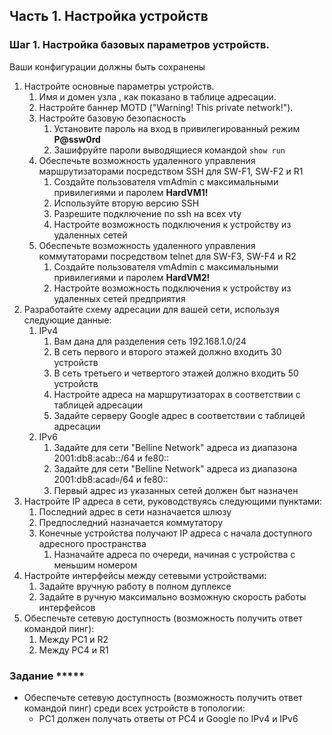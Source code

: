 ## Часть 1. Настройка устройств

### Шаг 1. Настройка базовых параметров устройств.

Ваши конфигурации должны быть сохранены

1. Настройте основные параметры устройств.
    1. Имя и домен узла , как показано в таблице адресации.
    2. Настройте баннер MOTD ("Warning! This private network!").
    3. Настройте базовую безопасность
        1.  Установите пароль на вход в привилегированный режим **P@ssw0rd**
        2. Зашифруйте пароли выводящиеся командой `show run`
    4. Обеспечьте возможность удаленного управления маршрутизаторами посредством SSH для SW-F1, SW-F2 и R1
        1. Создайте пользователя vmAdmin с максимальными привилегиями и паролем **HardVM1!**
        2. Используйте вторую версию SSH
        3. Разрешите подключение по ssh на всех vty
        4. Настройте возможность подключения к устройству из удаленных сетей
    5. Обеспечьте возможность удаленного управления коммутаторами посредством telnet для SW-F3, SW-F4 и R2
        1. Создайте пользователя vmAdmin с максимальными привилегиями и паролем **HardVM2!**
        2. Настройте возможность подключения к устройству из удаленных сетей предприятия
2. Разработайте схему адресации для вашей сети, используя следующие данные:
    1. IPv4
        1. Вам дана для разделения сеть 192.168.1.0/24 
        2. В сеть первого и второго этажей должно входить 30 устройств
        3. В сеть третьего и четвертого этажей должно входить 50 устройств
        4. Настройте адреса на маршрутизаторах в соответствии с таблицей адресации
        5. Задайте серверу Google адрес  в соответствии с таблицей адресации
    2. IPv6
        1. Задайте для сети "Belline Network" адреса из диапазона 2001:db8:acab::/64 и
        fe80::
        2. Задайте для сети "Belline Network" адреса из диапазона 2001:db8:acad።/64 и 
        fe80::
        3. Первый адрес из указанных сетей должен быт назначен
3. Настройте IP адреса в сети, руководствуясь следующими пунктами:
    1. Последний адрес в сети назначается шлюзу
    2. Предпоследний назначается коммутатору
    3. Конечные устройства получают IP адреса с начала доступного адресного пространства
        1. Назначайте адреса по очереди, начиная с устройства с меньшим номером
4. Настройте интерфейсы между сетевыми устройствами:
    1. Задайте вручную работу в полном дуплексе
    2. Задайте в ручную максимально возможную скорость работы  интерфейсов
5. Обеспечьте сетевую доступность (возможность получить ответ командой пинг):
    1. Между PC1 и R2
    2. Между PC4 и R1

### Задание *****

- Обеспечьте сетевую доступность (возможность получить ответ командой пинг) среди всех устройств в топологии:
    - PC1 должен получать ответы от PC4 и Google по IPv4 и IPv6